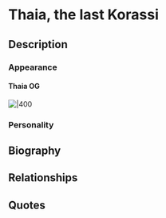 # Thaia, the last Korassi
## Description

### Appearance
#### Thaia OG
![|400](https://lh7-us.googleusercontent.com/ee6-9rPQk_qNkhNadNWwOCAB2qdYVHGqlq3yVCxY-4l6tLNshzNwZRkEr4VNbAsP4YDKE88P6RwMQuxPEevtHSvh-VLrudZ560frfgNW75WWPXj3DtjSLviHNmTPBA7ypakZsqCoelKKRO6PmeqzdWA)
### Personality
## Biography
## Relationships

## Quotes